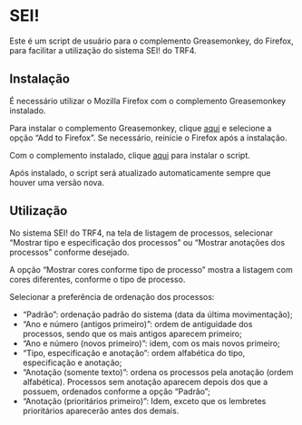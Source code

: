 SEI!
====

Este é um script de usuário para o complemento Greasemonkey, do Firefox, para facilitar a utilização do sistema SEI! do TRF4.

Instalação
----------

É necessário utilizar o Mozilla Firefox com o complemento Greasemonkey instalado.

Para instalar o complemento Greasemonkey, clique <a href="https://addons.mozilla.org/pt-br/firefox/addon/greasemonkey/" target="_blank">aqui</a> e selecione a opção &ldquo;Add to Firefox&rdquo;.
Se necessário, reinicie o Firefox após a instalação.

Com o complemento instalado, clique <a href="https://github.com/nadameu/sei/raw/master/sei.user.js">aqui</a> para instalar o script.

Após instalado, o script será atualizado automaticamente sempre que houver uma versão nova.

Utilização
----------

No sistema SEI! do TRF4, na tela de listagem de processos, selecionar &ldquo;Mostrar tipo e especificação dos processos&rdquo; ou &ldquo;Mostrar anotações dos processos&rdquo; conforme desejado.

A opção &ldquo;Mostrar cores conforme tipo de processo&rdquo; mostra a listagem com cores diferentes, conforme o tipo de processo.

Selecionar a preferência de ordenação dos processos:
* &ldquo;Padrão&rdquo;: ordenação padrão do sistema (data da última movimentação);
* &ldquo;Ano e número (antigos primeiro)&rdquo;: ordem de antiguidade dos processos, sendo que os mais antigos aparecem primeiro;
* &ldquo;Ano e número (novos primeiro)&rdquo;: idem, com os mais novos primeiro;
* &ldquo;Tipo, especificação e anotação&rdquo;: ordem alfabética do tipo, especificação e anotação;
* &ldquo;Anotação (somente texto)&rdquo;: ordena os processos pela anotação (ordem alfabética). Processos sem anotação aparecem depois dos que a possuem, ordenados conforme a opção &ldquo;Padrão&rdquo;;
* &ldquo;Anotação (prioritários primeiro)&rdquo;: Idem, exceto que os lembretes prioritários aparecerão antes dos demais.
